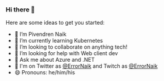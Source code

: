 ### Hi there 👋

<!--
**pivendren/pivendren** is a ✨ _special_ ✨ repository because its `README.md` (this file) appears on your GitHub profile.
-->
Here are some ideas to get you started:

- 🔭 I’m Pivendren Naik
- 🌱 I’m currently learning Kubernetes
- 👯 I’m looking to collaborate on anything tech!
- 🤔 I’m looking for help with Web client dev
- 💬 Ask me about Azure and .NET
- 🐤 I'm on Twitter as [@ErrorNaik](https://twitter.com/ErrorNaik) and Twitch as [@ErrorNaik](https://www.twitch.tv/errornaik)
- 😄 Pronouns: he/him/his

<!-- ![visitors](https://visitor-badge.glitch.me/badge?page_id=pivendren.pivendren) -->

